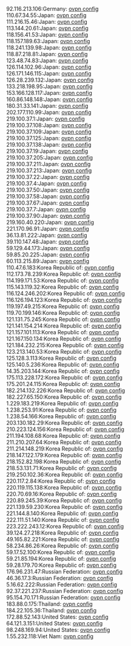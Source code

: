 92.116.213.106:Germany: [ovpn config](vpn/92_116_213_106.ovpn)  
110.67.34.55:Japan: [ovpn config](vpn/110_67_34_55.ovpn)  
111.216.15.46:Japan: [ovpn config](vpn/111_216_15_46.ovpn)  
113.144.20.61:Japan: [ovpn config](vpn/113_144_20_61.ovpn)  
118.156.41.53:Japan: [ovpn config](vpn/118_156_41_53.ovpn)  
118.157.189.63:Japan: [ovpn config](vpn/118_157_189_63.ovpn)  
118.241.139.98:Japan: [ovpn config](vpn/118_241_139_98.ovpn)  
118.87.218.81:Japan: [ovpn config](vpn/118_87_218_81.ovpn)  
123.48.74.83:Japan: [ovpn config](vpn/123_48_74_83.ovpn)  
126.114.102.96:Japan: [ovpn config](vpn/126_114_102_96.ovpn)  
126.171.146.115:Japan: [ovpn config](vpn/126_171_146_115.ovpn)  
126.28.239.132:Japan: [ovpn config](vpn/126_28_239_132.ovpn)  
133.218.198.95:Japan: [ovpn config](vpn/133_218_198_95.ovpn)  
153.166.128.117:Japan: [ovpn config](vpn/153_166_128_117.ovpn)  
160.86.148.148:Japan: [ovpn config](vpn/160_86_148_148.ovpn)  
180.31.33.141:Japan: [ovpn config](vpn/180_31_33_141.ovpn)  
202.177.110.99:Japan: [ovpn config](vpn/202_177_110_99.ovpn)  
219.100.37.1:Japan: [ovpn config](vpn/219_100_37_1.ovpn)  
219.100.37.108:Japan: [ovpn config](vpn/219_100_37_108.ovpn)  
219.100.37.109:Japan: [ovpn config](vpn/219_100_37_109.ovpn)  
219.100.37.125:Japan: [ovpn config](vpn/219_100_37_125.ovpn)  
219.100.37.138:Japan: [ovpn config](vpn/219_100_37_138.ovpn)  
219.100.37.19:Japan: [ovpn config](vpn/219_100_37_19.ovpn)  
219.100.37.205:Japan: [ovpn config](vpn/219_100_37_205.ovpn)  
219.100.37.211:Japan: [ovpn config](vpn/219_100_37_211.ovpn)  
219.100.37.213:Japan: [ovpn config](vpn/219_100_37_213.ovpn)  
219.100.37.22:Japan: [ovpn config](vpn/219_100_37_22.ovpn)  
219.100.37.4:Japan: [ovpn config](vpn/219_100_37_4.ovpn)  
219.100.37.50:Japan: [ovpn config](vpn/219_100_37_50.ovpn)  
219.100.37.58:Japan: [ovpn config](vpn/219_100_37_58.ovpn)  
219.100.37.67:Japan: [ovpn config](vpn/219_100_37_67.ovpn)  
219.100.37.7:Japan: [ovpn config](vpn/219_100_37_7.ovpn)  
219.100.37.90:Japan: [ovpn config](vpn/219_100_37_90.ovpn)  
219.160.40.220:Japan: [ovpn config](vpn/219_160_40_220.ovpn)  
221.170.96.91:Japan: [ovpn config](vpn/221_170_96_91.ovpn)  
36.13.81.222:Japan: [ovpn config](vpn/36_13_81_222.ovpn)  
39.110.147.48:Japan: [ovpn config](vpn/39_110_147_48.ovpn)  
59.129.44.173:Japan: [ovpn config](vpn/59_129_44_173.ovpn)  
59.85.20.225:Japan: [ovpn config](vpn/59_85_20_225.ovpn)  
60.113.215.89:Japan: [ovpn config](vpn/60_113_215_89.ovpn)  
110.47.6.183:Korea Republic of: [ovpn config](vpn/110_47_6_183.ovpn)  
112.173.78.239:Korea Republic of: [ovpn config](vpn/112_173_78_239.ovpn)  
114.199.171.53:Korea Republic of: [ovpn config](vpn/114_199_171_53.ovpn)  
115.143.119.32:Korea Republic of: [ovpn config](vpn/115_143_119_32.ovpn)  
116.124.246.202:Korea Republic of: [ovpn config](vpn/116_124_246_202.ovpn)  
116.126.194.123:Korea Republic of: [ovpn config](vpn/116_126_194_123.ovpn)  
119.197.49.215:Korea Republic of: [ovpn config](vpn/119_197_49_215.ovpn)  
119.70.199.146:Korea Republic of: [ovpn config](vpn/119_70_199_146.ovpn)  
121.131.75.245:Korea Republic of: [ovpn config](vpn/121_131_75_245.ovpn)  
121.141.154.214:Korea Republic of: [ovpn config](vpn/121_141_154_214.ovpn)  
121.157.101.113:Korea Republic of: [ovpn config](vpn/121_157_101_113.ovpn)  
121.167.150.134:Korea Republic of: [ovpn config](vpn/121_167_150_134.ovpn)  
121.184.232.215:Korea Republic of: [ovpn config](vpn/121_184_232_215.ovpn)  
123.213.140.53:Korea Republic of: [ovpn config](vpn/123_213_140_53.ovpn)  
125.128.3.113:Korea Republic of: [ovpn config](vpn/125_128_3_113.ovpn)  
125.140.5.236:Korea Republic of: [ovpn config](vpn/125_140_5_236.ovpn)  
14.35.203.144:Korea Republic of: [ovpn config](vpn/14_35_203_144.ovpn)  
175.113.228.172:Korea Republic of: [ovpn config](vpn/175_113_228_172.ovpn)  
175.201.24.115:Korea Republic of: [ovpn config](vpn/175_201_24_115.ovpn)  
182.214.132.226:Korea Republic of: [ovpn config](vpn/182_214_132_226.ovpn)  
182.227.65.150:Korea Republic of: [ovpn config](vpn/182_227_65_150.ovpn)  
1.229.183.219:Korea Republic of: [ovpn config](vpn/1_229_183_219.ovpn)  
1.238.253.91:Korea Republic of: [ovpn config](vpn/1_238_253_91.ovpn)  
1.238.54.166:Korea Republic of: [ovpn config](vpn/1_238_54_166.ovpn)  
203.130.182.29:Korea Republic of: [ovpn config](vpn/203_130_182_29.ovpn)  
210.223.124.156:Korea Republic of: [ovpn config](vpn/210_223_124_156.ovpn)  
211.194.108.68:Korea Republic of: [ovpn config](vpn/211_194_108_68.ovpn)  
211.210.207.64:Korea Republic of: [ovpn config](vpn/211_210_207_64.ovpn)  
211.214.148.219:Korea Republic of: [ovpn config](vpn/211_214_148_219.ovpn)  
218.147.122.179:Korea Republic of: [ovpn config](vpn/218_147_122_179.ovpn)  
218.152.82.198:Korea Republic of: [ovpn config](vpn/218_152_82_198.ovpn)  
218.53.131.71:Korea Republic of: [ovpn config](vpn/218_53_131_71.ovpn)  
219.250.102.36:Korea Republic of: [ovpn config](vpn/219_250_102_36.ovpn)  
220.117.2.84:Korea Republic of: [ovpn config](vpn/220_117_2_84.ovpn)  
220.119.115.138:Korea Republic of: [ovpn config](vpn/220_119_115_138.ovpn)  
220.70.69.16:Korea Republic of: [ovpn config](vpn/220_70_69_16.ovpn)  
220.89.245.39:Korea Republic of: [ovpn config](vpn/220_89_245_39.ovpn)  
221.139.59.230:Korea Republic of: [ovpn config](vpn/221_139_59_230.ovpn)  
221.144.8.140:Korea Republic of: [ovpn config](vpn/221_144_8_140.ovpn)  
222.111.51.140:Korea Republic of: [ovpn config](vpn/222_111_51_140.ovpn)  
223.222.243.12:Korea Republic of: [ovpn config](vpn/223_222_243_12.ovpn)  
39.124.27.218:Korea Republic of: [ovpn config](vpn/39_124_27_218.ovpn)  
49.165.82.221:Korea Republic of: [ovpn config](vpn/49_165_82_221.ovpn)  
58.234.86.26:Korea Republic of: [ovpn config](vpn/58_234_86_26.ovpn)  
59.17.52.100:Korea Republic of: [ovpn config](vpn/59_17_52_100.ovpn)  
59.21.85.194:Korea Republic of: [ovpn config](vpn/59_21_85_194.ovpn)  
59.28.179.70:Korea Republic of: [ovpn config](vpn/59_28_179_70.ovpn)  
176.96.231.47:Russian Federation: [ovpn config](vpn/176_96_231_47.ovpn)  
46.36.17.3:Russian Federation: [ovpn config](vpn/46_36_17_3.ovpn)  
5.16.62.222:Russian Federation: [ovpn config](vpn/5_16_62_222.ovpn)  
92.37.221.237:Russian Federation: [ovpn config](vpn/92_37_221_237.ovpn)  
95.154.70.171:Russian Federation: [ovpn config](vpn/95_154_70_171.ovpn)  
183.88.0.175:Thailand: [ovpn config](vpn/183_88_0_175.ovpn)  
184.22.105.36:Thailand: [ovpn config](vpn/184_22_105_36.ovpn)  
172.88.52.143:United States: [ovpn config](vpn/172_88_52_143.ovpn)  
64.121.3.151:United States: [ovpn config](vpn/64_121_3_151.ovpn)  
98.248.169.94:United States: [ovpn config](vpn/98_248_169_94.ovpn)  
1.55.232.118:Viet Nam: [ovpn config](vpn/1_55_232_118.ovpn)  
